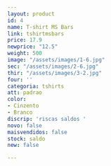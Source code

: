 ```yaml
---
layout: product
id: 4
name: T-shirt MS Bars
link: tshirtmsbars
price: 17.9
newprice: "12.5"
weight: 500
image: "/assets/images/1-6.jpg"
sec: "/assets/images/2-6.jpg"
thir: "/assets/images/3-2.jpg"
four: ''
categoria: tshirts
att: padrao
color:
- Cinzento
- Branco
discrip: 'riscas saldos '
novo: false
maisvendidos: false
stock: saldo
new: false

---
```

